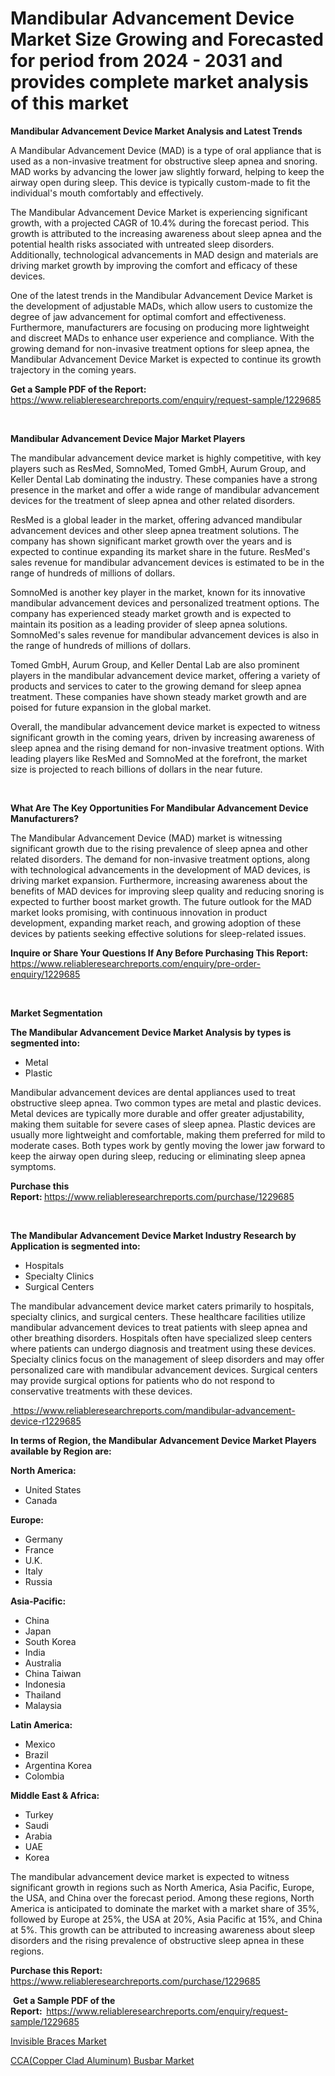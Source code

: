 <p><h1>Mandibular Advancement Device Market Size Growing and Forecasted for period from 2024 - 2031 and provides complete market analysis of this market</h1></p><p><strong>Mandibular Advancement Device Market Analysis and Latest Trends</strong></p>
<p><p>A Mandibular Advancement Device (MAD) is a type of oral appliance that is used as a non-invasive treatment for obstructive sleep apnea and snoring. MAD works by advancing the lower jaw slightly forward, helping to keep the airway open during sleep. This device is typically custom-made to fit the individual's mouth comfortably and effectively.</p><p>The Mandibular Advancement Device Market is experiencing significant growth, with a projected CAGR of 10.4% during the forecast period. This growth is attributed to the increasing awareness about sleep apnea and the potential health risks associated with untreated sleep disorders. Additionally, technological advancements in MAD design and materials are driving market growth by improving the comfort and efficacy of these devices.</p><p>One of the latest trends in the Mandibular Advancement Device Market is the development of adjustable MADs, which allow users to customize the degree of jaw advancement for optimal comfort and effectiveness. Furthermore, manufacturers are focusing on producing more lightweight and discreet MADs to enhance user experience and compliance. With the growing demand for non-invasive treatment options for sleep apnea, the Mandibular Advancement Device Market is expected to continue its growth trajectory in the coming years.</p></p>
<p><strong>Get a Sample PDF of the Report:&nbsp;</strong> <a href="https://www.reliableresearchreports.com/enquiry/request-sample/1229685">https://www.reliableresearchreports.com/enquiry/request-sample/1229685</a></p>
<p>&nbsp;</p>
<p><strong>Mandibular Advancement Device Major Market Players</strong></p>
<p><p>The mandibular advancement device market is highly competitive, with key players such as ResMed, SomnoMed, Tomed GmbH, Aurum Group, and Keller Dental Lab dominating the industry. These companies have a strong presence in the market and offer a wide range of mandibular advancement devices for the treatment of sleep apnea and other related disorders.</p><p>ResMed is a global leader in the market, offering advanced mandibular advancement devices and other sleep apnea treatment solutions. The company has shown significant market growth over the years and is expected to continue expanding its market share in the future. ResMed's sales revenue for mandibular advancement devices is estimated to be in the range of hundreds of millions of dollars.</p><p>SomnoMed is another key player in the market, known for its innovative mandibular advancement devices and personalized treatment options. The company has experienced steady market growth and is expected to maintain its position as a leading provider of sleep apnea solutions. SomnoMed's sales revenue for mandibular advancement devices is also in the range of hundreds of millions of dollars.</p><p>Tomed GmbH, Aurum Group, and Keller Dental Lab are also prominent players in the mandibular advancement device market, offering a variety of products and services to cater to the growing demand for sleep apnea treatment. These companies have shown steady market growth and are poised for future expansion in the global market.</p><p>Overall, the mandibular advancement device market is expected to witness significant growth in the coming years, driven by increasing awareness of sleep apnea and the rising demand for non-invasive treatment options. With leading players like ResMed and SomnoMed at the forefront, the market size is projected to reach billions of dollars in the near future.</p></p>
<p>&nbsp;</p>
<p><strong>What Are The Key Opportunities For Mandibular Advancement Device Manufacturers?</strong></p>
<p><p>The Mandibular Advancement Device (MAD) market is witnessing significant growth due to the rising prevalence of sleep apnea and other related disorders. The demand for non-invasive treatment options, along with technological advancements in the development of MAD devices, is driving market expansion. Furthermore, increasing awareness about the benefits of MAD devices for improving sleep quality and reducing snoring is expected to further boost market growth. The future outlook for the MAD market looks promising, with continuous innovation in product development, expanding market reach, and growing adoption of these devices by patients seeking effective solutions for sleep-related issues.</p></p>
<p><strong>Inquire or Share Your Questions If Any Before Purchasing This Report:</strong> <a href="https://www.reliableresearchreports.com/enquiry/pre-order-enquiry/1229685">https://www.reliableresearchreports.com/enquiry/pre-order-enquiry/1229685</a></p>
<p>&nbsp;</p>
<p><strong>Market Segmentation</strong></p>
<p><strong>The Mandibular Advancement Device Market Analysis by types is segmented into:</strong></p>
<p><ul><li>Metal</li><li>Plastic</li></ul></p>
<p><p>Mandibular advancement devices are dental appliances used to treat obstructive sleep apnea. Two common types are metal and plastic devices. Metal devices are typically more durable and offer greater adjustability, making them suitable for severe cases of sleep apnea. Plastic devices are usually more lightweight and comfortable, making them preferred for mild to moderate cases. Both types work by gently moving the lower jaw forward to keep the airway open during sleep, reducing or eliminating sleep apnea symptoms.</p></p>
<p><strong>Purchase this Report:&nbsp;</strong><a href="https://www.reliableresearchreports.com/purchase/1229685">https://www.reliableresearchreports.com/purchase/1229685</a></p>
<p>&nbsp;</p>
<p><strong>The Mandibular Advancement Device Market Industry Research by Application is segmented into:</strong></p>
<p><ul><li>Hospitals</li><li>Specialty Clinics</li><li>Surgical Centers</li></ul></p>
<p><p>The mandibular advancement device market caters primarily to hospitals, specialty clinics, and surgical centers. These healthcare facilities utilize mandibular advancement devices to treat patients with sleep apnea and other breathing disorders. Hospitals often have specialized sleep centers where patients can undergo diagnosis and treatment using these devices. Specialty clinics focus on the management of sleep disorders and may offer personalized care with mandibular advancement devices. Surgical centers may provide surgical options for patients who do not respond to conservative treatments with these devices.</p></p>
<p><a href="https://www.reliableresearchreports.com/mandibular-advancement-device-r1229685">&nbsp;https://www.reliableresearchreports.com/mandibular-advancement-device-r1229685</a></p>
<p><strong>In terms of Region, the Mandibular Advancement Device Market Players available by Region are:</strong></p>
<p>
    <p> <strong> North America: </strong>
        <ul>
            <li>United States</li>
            <li>Canada</li>
        </ul>
        </p> 
    <p> <strong> Europe: </strong>
        <ul>
            <li>Germany</li>
            <li>France</li>
            <li>U.K.</li>
            <li>Italy</li>
            <li>Russia</li>
        </ul>
        </p> 
    <p> <strong> Asia-Pacific: </strong>
        <ul>
            <li>China</li>
            <li>Japan</li>
            <li>South Korea</li>
            <li>India</li>
            <li>Australia</li>
            <li>China Taiwan</li>
            <li>Indonesia</li>
            <li>Thailand</li>
            <li>Malaysia</li>
        </ul>
        </p> 
    <p> <strong> Latin America: </strong>
        <ul>
            <li>Mexico</li>
            <li>Brazil</li>
            <li>Argentina Korea</li>
            <li>Colombia</li>
        </ul>
        </p> 
    <p> <strong> Middle East & Africa: </strong>
        <ul>
            <li>Turkey</li>
            <li>Saudi</li>
            <li>Arabia</li>
            <li>UAE</li>
            <li>Korea</li>
        </ul>
    </p>
    </p>
<p><p>The mandibular advancement device market is expected to witness significant growth in regions such as North America, Asia Pacific, Europe, the USA, and China over the forecast period. Among these regions, North America is anticipated to dominate the market with a market share of 35%, followed by Europe at 25%, the USA at 20%, Asia Pacific at 15%, and China at 5%. This growth can be attributed to increasing awareness about sleep disorders and the rising prevalence of obstructive sleep apnea in these regions.</p></p>
<p><strong>Purchase this Report: </strong><a href="https://www.reliableresearchreports.com/purchase/1229685">https://www.reliableresearchreports.com/purchase/1229685</a></p>
<p>&nbsp;<strong>Get a Sample PDF of the Report:&nbsp;&nbsp;</strong><a href="https://www.reliableresearchreports.com/enquiry/request-sample/1229685">https://www.reliableresearchreports.com/enquiry/request-sample/1229685</a></p>
<p><strong></strong></p>
<p><p><a href="https://github.com/RickHolmes3/Market-Research-Report-List-4/blob/main/invisible-braces-market.md">Invisible Braces Market</a></p><p><a href="https://boundless-drawbridge-702.notion.site/CCA-Copper-Clad-Aluminum-Busbar-Market-Trends-and-Market-Analysis-forecasted-for-period-2024-2031-ace5309114c143719311fdb9a8e850d4">CCA(Copper Clad Aluminum) Busbar Market</a></p></p>